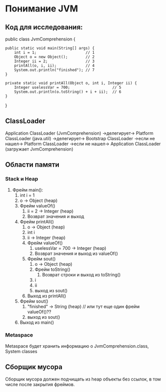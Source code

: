 # Понимание JVM
## Код для исследования:
public class JvmComprehension {

    public static void main(String[] args) {
        int i = 1;                      // 1
        Object o = new Object();        // 2
        Integer ii = 2;                 // 3
        printAll(o, i, ii);             // 4
        System.out.println("finished"); // 7
    }

    private static void printAll(Object o, int i, Integer ii) {
        Integer uselessVar = 700;                   // 5
        System.out.println(o.toString() + i + ii);  // 6
    }
}

## ClassLoader
Application ClassLoader (JvmComprehension) ->делегирует-> Platform ClassLoader (java.util) ->делегирует-> Bootstrap ClassLoader ->если не нашел-> Platform ClassLoader ->если не нашел-> Application ClassLoader (загружает JvmComprehension)

## Области памяти

### Stack и Heap

1. Фрейм main():
    1. int i = 1
    2. o -> Object (heap)
    3. Фрейм valueOf()
        1. ii = 2 -> Integer (heap)
        2. Возврат значения и выход
    4. Фрейм printAll()
        1. o -> Object (heap)
        2. int i
        3. ii -> Integer (heap)
        4. Фрейм valueOf()
            1. uselessVar = 700 -> Integer (heap)
            2. Возврат значения и выход из valueOf()
        5. Фрейм  sout()
            1. o -> Object (heap)
            2. Фрейм toString()
                1. Возврат строки и выход из toString()
            3. i
            4. ii
            5. выход из sout()
        6. Выход из printAll()
    5. Фрейм sout()
        1. "finished" -> String (heap) // или тут еще один фрейм valueOf()??
        2. выход из sout()
    6. Выход из main()


### Metaspace
Metaspace будет хранить информацию о JvmComprehension.class, System classes

## Сборщик мусора
Сборщик мусора должен подчищать из heap объекты без ссылок, в том числе после закрытия фреймов.
